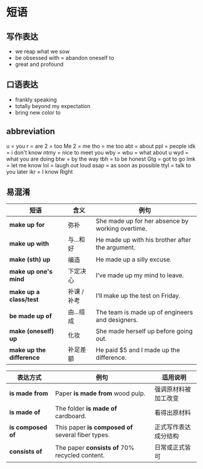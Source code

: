 # 短语

## 写作表达

- we reap what we sow
- be obsessed with = abandon oneself to
- great and profound

## 口语表达

- frankly speaking
- totally beyond my expectation
- bring new color to 


## abbreviation

u = you
r = are
2 = too
Me 2 = me tho = me too
abt = about
ppl = people
idk = i don't know
ntmy = nice to meet you 
wby = wbu = what about u
wyd = what you are doing
btw = by the way 
tbh = to be honest
Gtg = got to go
lmk = let me know
lol = laugh out loud
asap = as soon as possible
ttyl = talk to you later
ikr = I know Right

## 易混淆

| 短语                         | 含义      | 例句                                               |
| -------------------------- | ------- | ------------------------------------------------ |
| **make up for**            | 弥补      | She made up for her absence by working overtime. |
| **make up with**           | 与...和好  | He made up with his brother after the argument.  |
| **make (sth) up**          | 编造      | He made up a silly excuse.                       |
| **make up one's mind**     | 下定决心    | I’ve made up my mind to leave.                   |
| **make up a class/test**   | 补课 / 补考 | I’ll make up the test on Friday.                 |
| **be made up of**          | 由...组成  | The team is made up of engineers and designers.  |
| **make (oneself) up**      | 化妆      | She made herself up before going out.            |
| **make up the difference** | 补足差额    | He paid \$5 and I made up the difference.        |


| 表达方式               | 例句                                                 | 适用说明       |
| ------------------ | -------------------------------------------------- | ---------- |
| **is made from**   | Paper **is made from** wood pulp.                  | 强调原材料被加工改变 |
| **is made of**     | The folder **is made of** cardboard.               | 看得出原材料     |
| **is composed of** | This paper **is composed of** several fiber types. | 正式写作表达成分结构 |
| **consists of**    | The paper **consists of** 70% recycled content.    | 日常或正式皆可    |
